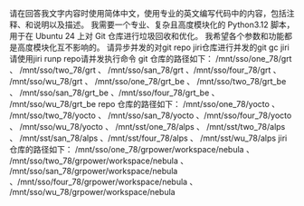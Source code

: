 
请在回答我文字内容时使用简体中文，使用专业的英文编写代码中的内容，包括注释、和说明以及描述。
我需要一个专业、复杂且高度模块化的 Python3.12 脚本，用于在 Ubuntu 24 上对 Git 仓库进行垃圾回收和优化。
我希望各个参数和功能都是高度模块化互不影响的。
请异步并发的对git repo jiri仓库进行并发的git gc
jiri请使用jiri runp
repo请并发执行命令
git 仓库的路径如下：
/mnt/sso/one_78/grt 、 /mnt/sso/two_78/grt 、 /mnt/sso/san_78/grt 、/mnt/sso/four_78/grt 、 /mnt/sso/wu_78/grt 、 /mnt/sso/one_78/grt_be 、 /mnt/sso/two_78/grt_be 、 /mnt/sso/san_78/grt_be 、/mnt/sso/four_78/grt_be 、 /mnt/sso/wu_78/grt_be
repo 仓库的路径如下：
/mnt/sso/one_78/yocto 、 /mnt/sso/two_78/yocto 、 /mnt/sso/san_78/yocto 、/mnt/sso/four_78/yocto 、 /mnt/sso/wu_78/yocto 、 /mnt/sst/one_78/alps 、 /mnt/sst/two_78/alps 、 /mnt/sst/san_78/alps 、/mnt/sst/four_78/alps 、 /mnt/sst/wu_78/alps
jiri 仓库的路径如下：
/mnt/sso/one_78/grpower/workspace/nebula 、 /mnt/sso/two_78/grpower/workspace/nebula 、 /mnt/sso/san_78/grpower/workspace/nebula 、/mnt/sso/four_78/grpower/workspace/nebula 、 /mnt/sso/wu_78/grpower/workspace/nebula 